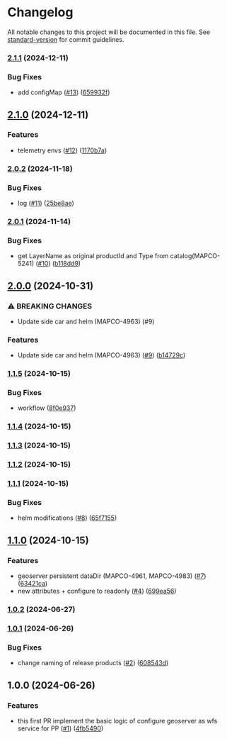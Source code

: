 # Changelog

All notable changes to this project will be documented in this file. See [standard-version](https://github.com/conventional-changelog/standard-version) for commit guidelines.

### [2.1.1](https://github.com/MapColonies/geoserver-polygon-parts/compare/v2.1.0...v2.1.1) (2024-12-11)


### Bug Fixes

* add configMap ([#13](https://github.com/MapColonies/geoserver-polygon-parts/issues/13)) ([659932f](https://github.com/MapColonies/geoserver-polygon-parts/commit/659932fed453826c84a2bec2f1f7a8e9eec51ee7))

## [2.1.0](https://github.com/MapColonies/geoserver-polygon-parts/compare/v2.0.2...v2.1.0) (2024-12-11)


### Features

* telemetry envs ([#12](https://github.com/MapColonies/geoserver-polygon-parts/issues/12)) ([1170b7a](https://github.com/MapColonies/geoserver-polygon-parts/commit/1170b7acefd46daf8ea9646bf97483d693ab8c30))

### [2.0.2](https://github.com/MapColonies/geoserver-polygon-parts/compare/v2.0.1...v2.0.2) (2024-11-18)


### Bug Fixes

* log ([#11](https://github.com/MapColonies/geoserver-polygon-parts/issues/11)) ([25be8ae](https://github.com/MapColonies/geoserver-polygon-parts/commit/25be8ae46cc5ae20ab14307312f5259b32af568c))

### [2.0.1](https://github.com/MapColonies/geoserver-polygon-parts/compare/v2.0.0...v2.0.1) (2024-11-14)


### Bug Fixes

* get LayerName as original productId and Type from catalog(MAPCO-5241) ([#10](https://github.com/MapColonies/geoserver-polygon-parts/issues/10)) ([b118dd9](https://github.com/MapColonies/geoserver-polygon-parts/commit/b118dd9ec543afc85af6fe69fa19070a3bdd1cd9))

## [2.0.0](https://github.com/MapColonies/geoserver-polygon-parts/compare/v1.1.5...v2.0.0) (2024-10-31)


### ⚠ BREAKING CHANGES

* Update side car and helm (MAPCO-4963) (#9)

### Features

* Update side car and helm (MAPCO-4963) ([#9](https://github.com/MapColonies/geoserver-polygon-parts/issues/9)) ([b14729c](https://github.com/MapColonies/geoserver-polygon-parts/commit/b14729c61c4319aa6562c57c82dc38b2fe347532))

### [1.1.5](https://github.com/MapColonies/geoserver-polygon-parts/compare/v1.1.4...v1.1.5) (2024-10-15)


### Bug Fixes

* workflow ([8f0e937](https://github.com/MapColonies/geoserver-polygon-parts/commit/8f0e9371f539276cf3e4a092570d9ad523fade96))

### [1.1.4](https://github.com/MapColonies/geoserver-polygon-parts/compare/v1.1.3...v1.1.4) (2024-10-15)

### [1.1.3](https://github.com/MapColonies/geoserver-polygon-parts/compare/v1.1.2...v1.1.3) (2024-10-15)

### [1.1.2](https://github.com/MapColonies/geoserver-polygon-parts/compare/v1.1.1...v1.1.2) (2024-10-15)

### [1.1.1](https://github.com/MapColonies/geoserver-polygon-parts/compare/v1.1.0...v1.1.1) (2024-10-15)


### Bug Fixes

* helm modifications ([#8](https://github.com/MapColonies/geoserver-polygon-parts/issues/8)) ([65f7155](https://github.com/MapColonies/geoserver-polygon-parts/commit/65f7155e11cc40d0dd7f87b114083fdac1f77d3a))

## [1.1.0](https://github.com/MapColonies/geoserver-polygon-parts/compare/v1.0.2...v1.1.0) (2024-10-15)


### Features

* geoserver persistent dataDir (MAPCO-4961, MAPCO-4983) ([#7](https://github.com/MapColonies/geoserver-polygon-parts/issues/7)) ([63421ca](https://github.com/MapColonies/geoserver-polygon-parts/commit/63421ca18695384e4b448237c54cfdf775ac1402))
* new attributes + configure to readonly ([#4](https://github.com/MapColonies/geoserver-polygon-parts/issues/4)) ([699ea56](https://github.com/MapColonies/geoserver-polygon-parts/commit/699ea569886a24e62ae93c2235711e9a7c0866b2))

### [1.0.2](https://github.com/MapColonies/geoserver-polygon-parts/compare/v1.0.1...v1.0.2) (2024-06-27)

### [1.0.1](https://github.com/MapColonies/geoserver-polygon-parts/compare/v1.0.0...v1.0.1) (2024-06-26)


### Bug Fixes

* change naming of release products ([#2](https://github.com/MapColonies/geoserver-polygon-parts/issues/2)) ([608543d](https://github.com/MapColonies/geoserver-polygon-parts/commit/608543da6afff339b566db3c9a145eb8b278dcd7))

## 1.0.0 (2024-06-26)


### Features

* this first PR implement the basic logic of configure geoserver as wfs service for PP ([#1](https://github.com/MapColonies/geoserver-polygon-parts/issues/1)) ([4fb5490](https://github.com/MapColonies/geoserver-polygon-parts/commit/4fb5490479da1db8ab9a9ed1f86c2999e7aa5947))
